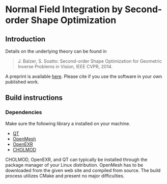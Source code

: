 # Normal Field Integration by Second-order Shape Optimization #

## Introduction

Details on the underlying theory can be found in

> J. Balzer, S. Soatto: Second-order Shape Optimization for Geometric Inverse Problems in Vision, IEEE CVPR, 2014.

A preprint is available [here](http://arxiv.org/abs/1311.2626). Please cite if you use the software in your own published work.

## Build instructions ##

### Dependencies ###

Make sure the following library a installed on your machine. 

- [QT](http://qt-project.org/) 
- [OpenMesh](http://www.openmesh.org/‎)
- [OpenEXR](http://www.openexr.com/)
- [CHOLMOD](http://www.cise.ufl.edu/research/sparse/cholmod/)

CHOLMOD, OpenEXR, and QT can typically be installed through the package manager
of your Linux distribution. OpenMesh has to be downloaded from the given web site
and compiled from source. The build process utilizes CMake and present no major
difficulties.



